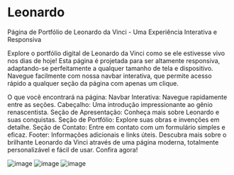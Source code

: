 # Leonardo
Página de Portfólio de Leonardo da Vinci - Uma Experiência Interativa e Responsiva

Explore o portfólio digital de Leonardo da Vinci como se ele estivesse vivo nos dias de hoje! Esta página é projetada para ser altamente responsiva, adaptando-se perfeitamente a qualquer tamanho de tela e dispositivo. Navegue facilmente com nossa navbar interativa, que permite acesso rápido a qualquer seção da página com apenas um clique.

O que você encontrará na página:
Navbar Interativa: Navegue rapidamente entre as seções.
Cabeçalho: Uma introdução impressionante ao gênio renascentista.
Seção de Apresentação: Conheça mais sobre Leonardo e suas conquistas.
Seção de Portfólio: Explore suas obras e invenções em detalhe.
Seção de Contato: Entre em contato com um formulário simples e eficaz.
Footer: Informações adicionais e links úteis.
Descubra mais sobre o brilhante Leonardo da Vinci através de uma página moderna, totalmente personalizável e fácil de usar. Confira agora!



![image](https://github.com/phsoaresb/LeonardoDaVinci-Portifolio/assets/134897384/0fe081a2-435f-47e1-acdf-a04c285bffe1)
![image](https://github.com/phsoaresb/LeonardoDaVinci-Portifolio/assets/134897384/59ef4368-95ed-48b0-800b-4172c73b3138)
![image](https://github.com/phsoaresb/LeonardoDaVinci-Portifolio/assets/134897384/a2c1aafc-d8c4-4f4c-be98-2066b03dfe8c)
